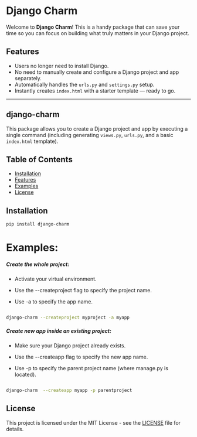 # Django Charm

Welcome to **Django Charm**! This is a handy package that can save your time so you can focus on building what truly matters in your Django project.

## Features
- Users no longer need to install Django. 
- No need to manually create and configure a Django project and app separately.
- Automatically handles the `urls.py` and `settings.py` setup.
- Instantly creates `index.html` with a starter template — ready to go.

---

## django-charm

This package allows you to create a Django project and app by executing a single command (including generating `views.py`, `urls.py`, and a basic `index.html` template).

## Table of Contents
- [Installation](#installation)
- [Features](#features)
- [Examples](#examples)
- [License](#license)


## Installation

```bash
pip install django-charm
```





# Examples:

  #####  Create the whole project:


- Activate your virtual environment.<br>

- Use the --createproject flag to specify the project name.<br>

- Use -a to specify the app name.



```bash

django-charm --createproject myproject -a myapp

```
  ##### Create  new app inside an existing project:

- Make sure your Django project already exists.<br>

- Use the --createapp flag to specify the new app name.<br>

- Use -p to specify the parent project name (where manage.py is located).

```bash

django-charm  --createapp myapp -p parentproject

```
## License

This project is licensed under the MIT License - see the [LICENSE](LICENSE) file for details.

